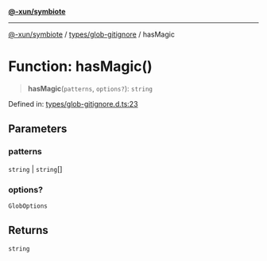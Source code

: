[**@-xun/symbiote**](../../../README.md)

***

[@-xun/symbiote](../../../README.md) / [types/glob-gitignore](../README.md) / hasMagic

# Function: hasMagic()

> **hasMagic**(`patterns`, `options?`): `string`

Defined in: [types/glob-gitignore.d.ts:23](https://github.com/Xunnamius/symbiote/blob/6725748dfdd624ec897edfc2b0854ca2e21094bc/types/glob-gitignore.d.ts#L23)

## Parameters

### patterns

`string` | `string`[]

### options?

`GlobOptions`

## Returns

`string`
